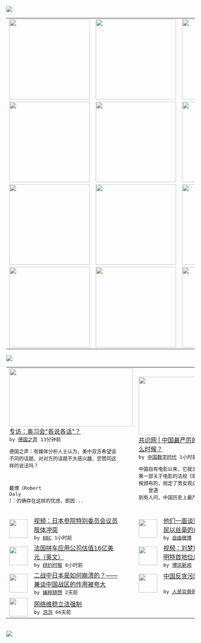 

<a href="https://github.com/greatfire/z/raw/master/FreeBrowser.apk"><img src="https://raw.githubusercontent.com/greatfire/wiki/master/x/header.png" /></a><table><tr><td width="262" align="center" valign="center"><a href="https://github.com/greatfire/wiki/wiki/nyt" title="纽约时报中文网 国际纵览"><img src="https://raw.githubusercontent.com/greatfire/wiki/master/x/nyt_flag.png" width="215"/></a></td><td width="262" align="center" valign="center"><a href="https://github.com/greatfire/wiki/wiki/dw" title=""><img src="https://raw.githubusercontent.com/greatfire/wiki/master/x/dw_flag.png" width="215"/></a></td><td width="262" align="center" valign="center"><a href="https://github.com/greatfire/wiki/wiki/rmjd" title=""><img src="https://raw.githubusercontent.com/greatfire/wiki/master/x/rmjd_flag.png" width="215"/></a></td></tr><tr><td width="262" align="center" valign="center"><a href="https://github.com/paopaonetizen/website" title="泡泡 - 未经审查的互联网信息"><img src="https://raw.githubusercontent.com/greatfire/wiki/master/x/pp_flag.png" width="215"/></a></td><td width="262" align="center" valign="center"><a href="https://github.com/getlantern/mirror" title="以及自由微博和GreatFire.org官方中文论坛"><img src="https://raw.githubusercontent.com/greatfire/wiki/master/x/lantern_flag.png" width="215"/></a></td><td width="262" align="center" valign="center"><a href="https://github.com/cdtmirrors/m/" title=""><img src="https://raw.githubusercontent.com/greatfire/wiki/master/x/cdt_flag.png" width="215"/></a></td></tr><tr><td width="262" align="center" valign="center"><a href="https://github.com/program-think/blog" title="编程随想的博客"><img src="https://raw.githubusercontent.com/greatfire/wiki/master/x/pt_flag.png" width="215"/></a></td><td width="262" align="center" valign="center"><a href="https://github.com/greatfire/wiki/wiki/bbc" title=""><img src="https://raw.githubusercontent.com/greatfire/wiki/master/x/bbc_flag.png" width="215"/></a></td><td width="262" align="center" valign="center"><a href="https://github.com/freeweibo/s" title="自由微博 - 匿名和不受屏蔽的新浪微博搜索"><img src="https://raw.githubusercontent.com/greatfire/wiki/master/x/fw_flag.png" width="215"/></a></td></tr><tr><td width="262" align="center" valign="center"><a href="https://github.com/greatfire/wiki/wiki/google" title=""><img src="https://raw.githubusercontent.com/greatfire/wiki/master/x/google_flag.png" width="215"/></a></td><td width="262" align="center" valign="center"><a href="https://github.com/bxnews/boxun" title=""><img src="https://raw.githubusercontent.com/greatfire/wiki/master/x/bx_flag.png" width="215"/></a></td><td width="262" align="center" valign="center"><a href="https://github.com/greatfire/wiki/wiki/open-source" title="欢迎访问GreatFire.org开发者项目网站"><img src="https://raw.githubusercontent.com/greatfire/wiki/master/x/open-source_flag.png" width="215"/></a></td></tr></table><img src="https://raw.githubusercontent.com/greatfire/wiki/master/x/newsfeed text.png" /><table cols="4"><tr><td colspan="2" width="380"><a href="http://dw.com/p/1GXvk?maca=chi-GK-text-greatfire-all-chinese-15625-xml-mrss"><img src="http://www.dw.com/image/0,,18653102_302,00.jpg" width="330" height="156"/></a></br><a href="http://dw.com/p/1GXvk?maca=chi-GK-text-greatfire-all-chinese-15625-xml-mrss">专访：奥习会"各说各话"？</a></br><kbd> by <a href="http://dw.de">德国之声</a> 13分钟前 </kbd></br><pre>德国之声：有媒体分析人士认为，美中双方希望谈<br/>不同的话题，对对方的话题不大感兴趣，您赞同这<br/>样的说法吗？

戴博（Robert Daly<br/>）：的确存在这样的忧虑，即因...</pre></td><td colspan="2" width="380"><a href="http://feedproxy.google.com/~r/chinadigitaltimes/IyPt/~3/jae52Om8INA/"><img src="http://www.21ccom.net/uploads/allimg/150917/128795_150917091121_1.jpg" width="330" height="156"/></a></br><a href="http://feedproxy.google.com/~r/chinadigitaltimes/IyPt/~3/jae52Om8INA/">共识网 | 中国最严厉的电影审查出现在什<br/>么时候？</a></br><kbd> by <a href="http://chinadigitaltimes.net/chinese/">中国数字时代</a> 1小时前 </kbd></br><pre>中国自有电影以来，它就没有摆脱过审查的控制。<br/>第一部关于电影的法规《取缔影戏条例》是清朝时<br/>候颁布的，规定了男女观众不得同席。 　　曾遇<br/>到有人问，中国历史上最严苛的...</pre></td></tr><tr><td><img src="http://a.files.bbci.co.uk/worldservice/live/assets/images/2015/09/17/150917105201_japan_144x81_jex_nocredit.jpg" width="50" height="50"/></td><td width="280"><a href="http://www.bbc.com/zhongwen/simp/multimedia/2015/09/150917_av_japan_scruffle">视频：日本参院特别委员会议员<br/>肢体冲突</a></br><kbd> by <a href="http://www.bbc.co.uk/zhongwen/simp">BBC</a> 1小时前 </kbd></td><td><img src="https://raw.githubusercontent.com/greatfire/wiki/master/x/fw_logo.png" width="50" height="50"/></td><td width="280"><a href="https://freeweibo.com/weibo/3888119755196853">他们一面谈宪政，一面却不给人<br/>民以丝毫的自由。</a></br><kbd> by <a href="https://freeweibo.com/">自由微博</a> 2小时前 </kbd></td></tr><tr><td><img src="https://raw.githubusercontent.com/greatfire/wiki/master/x/nyt_logo.png" width="50" height="50"/></td><td width="280"><a href="https://d3qlz4p8smvoli.cloudfront.net/technology/20150917/cc17bits-blablacar/">法国拼车应用公司估值16亿美<br/>元（英文）</a></br><kbd> by <a href="http://m.cn.nytimes.com/">纽约时报</a> 8小时前 </kbd></td><td><img src="https://raw.githubusercontent.com/greatfire/wiki/master/x/bx_logo.png" width="50" height="50"/></td><td width="280"><a href="http://www.boxun.com/news/gb/taiwan/2015/09/201509171342.shtml">视频：刘梦熊谈中联办主任张晓<br/>明特首地位超然论</a></br><kbd> by <a href="http://www.boxun.com">博讯新闻</a> 12小时前 </kbd></td></tr><tr><td><img src="http://lh3.googleusercontent.com/xYHU6pa5mCpCHx3w7xWfjH-PC8WvxkeJmiUDw_-bRxR8MPsHdCDWB9XqGlxj-GuN5VXZTTRJYMWmZCnTpusO8CeRKpwntqwTEysXo-Dv1nP82tZP7zKkho3wgwrrEkeWtwTxOcjEUA" width="50" height="50"/></td><td width="280"><a href="http://feedproxy.google.com/~r/programthink/~3/0DBRrCw25fo/Why-did-Japan-Surrender-in-WW2.html">二战中日本是如何崩溃的？——<br/>兼谈中国战区的作用被夸大</a></br><kbd> by <a href="http://program-think.blogspot.com">编程随想</a> 2天前 </kbd></td><td><img src="http://www.rmjdw.com/uploads/150914/3-150914094953O9.jpg" width="50" height="50"/></td><td width="280"><a href="http://www.rmjdw.com//gonggao/2015/0914/15179.html">中国反贪污网假冒镜像实施诈骗<br/> </a></br><kbd> by <a href="http://www.rmjdw.com/">人民监督网</a> 3天前 </kbd></td></tr><tr><td><img src="http://pao-pao.net/sites/pao-pao.net/files/styles/base_adaptive/public/6523513689_baeec3c53c_z_0.jpg?itok=NM8cQ_d1" width="50" height="50"/></td><td width="280"><a href="https://pao-pao.net/article/593">网络维稳立法强制</a></br><kbd> by <a href="https://pao-pao.net">泡泡</a> 66天前 </kbd></td></table></br><a href="https://github.com/greatfire/z/raw/master/FreeBrowser.apk"><img src="https://raw.githubusercontent.com/greatfire/wiki/master/x/download app.png" /></a>